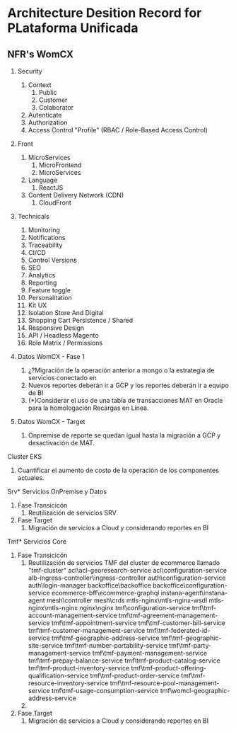 # Architecture Desition Record for PLataforma Unificada

## NFR's WomCX
1. Security
    1. Context
        1. Public
        1. Customer
        1. Colaborator
    1. Autenticate
    1. Authorization
    1. Access Control "Profile" (RBAC / Role-Based Access Control)
1. Front
    1. MicroServices
        1. MicroFrontend
        1. MicroServices 
    1. Language
        1. ReactJS
    1. Content Delivery Network (CDN)
        1. CloudFront
1. Technicals 
    1. Monitoring
    1. Notifications
    1. Traceability
    1. CI/CD
    1. Control Versions
    1. SEO
    1. Analytics
    1. Reporting
    1. Feature toggle
    1. Personalitation
    1. Kit UX
    1. Isolation Store And Digital
    1. Shopping Cart Persistence / Shared
    1. Responsive Design
    1. API / Headless Magento
    1. Role Matrix / Permissions



1. Datos WomCX - Fase 1
    1. ¿?Migración de la operación anterior a mongo o la estrategia de servicios conectado en 
    1. Nuevos reportes deberán ir a GCP y los reportes deberán ir a equipo de BI
    1. (*)Considerar el uso de una tabla de transacciones MAT en Oracle para la homologación Recargas en Linea. 

1. Datos WomCX - Target
    1. Onpremise de reporte se quedan igual hasta la migración a GCP y desactivación de MAT.

Cluster EKS
1. Cuantificar el aumento de costo de la operación de los componentes actuales.


Srv* Servicios OnPremise y Datos
1. Fase Transicicón
    1. Reutilización de servicios SRV
1. Fase Target
    1. Migración de servicios a Cloud y considerando reportes en BI

Tmf* Servicios Core
1. Fase Transicicón
    1. Reutilización de servicios TMF del cluster de ecommerce llamado "tmf-cluster"
        acl\acl-georesearch-service
        acl\configuration-service
        alb-ingress-controller\ingress-controller
        auth\configuration-service
        auth\login-manager
        backoffice\backoffice
        backoffice\configuration-service
        ecommerce-bff\ecommerce-graphql
        instana-agent\instana-agent
        mesh\controller
        mesh\crds
        mtls-nginx\mtls-nginx-wsdl
        mtls-nginx\mtls-nginx
        nginx\nginx
        tmf\configuration-service
        tmf\tmf-account-management-service
        tmf\tmf-agreement-management-service
        tmf\tmf-appointment-service
        tmf\tmf-customer-bill-service
        tmf\tmf-customer-management-service
        tmf\tmf-federated-id-service
        tmf\tmf-geographic-address-service
        tmf\tmf-geographic-site-service
        tmf\tmf-number-portability-service
        tmf\tmf-party-management-service
        tmf\tmf-payment-management-service
        tmf\tmf-prepay-balance-service
        tmf\tmf-product-catalog-service
        tmf\tmf-product-inventory-service
        tmf\tmf-product-offering-qualification-service
        tmf\tmf-product-order-service
        tmf\tmf-resource-inventory-service
        tmf\tmf-resource-pool-management-service
        tmf\tmf-usage-consumption-service
        tmf\womcl-geographic-address-service
    1. 
1. Fase Target
    1. Migración de servicios a Cloud y considerando reportes en BI

